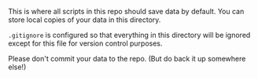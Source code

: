 This is where all scripts in this repo should save data by default. You can store local copies of your data in this directory.

`.gitignore` is configured so that everything in this directory will be ignored except for this file for version control purposes.

Please don't commit your data to the repo. (But do back it up somewhere else!)